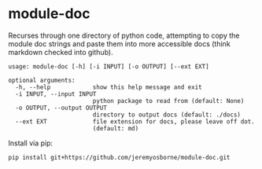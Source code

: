 # module-doc

Recurses through one directory of python code, attempting to copy the module
doc strings and paste them into more accessible docs (think markdown checked
into github).

    usage: module-doc [-h] [-i INPUT] [-o OUTPUT] [--ext EXT]

    optional arguments:
      -h, --help            show this help message and exit
      -i INPUT, --input INPUT
                            python package to read from (default: None)
      -o OUTPUT, --output OUTPUT
                            directory to output docs (default: ./docs)
      --ext EXT             file extension for docs, please leave off dot.
                            (default: md)


Install via pip:

    pip install git+https://github.com/jeremyosborne/module-doc.git
